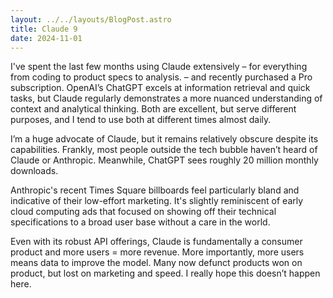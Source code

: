 ```yaml
---
layout: ../../layouts/BlogPost.astro
title: Claude 9
date: 2024-11-01
---
```


I've spent the last few months using Claude extensively – for everything from coding to product specs to analysis. – and recently purchased a Pro subscription. OpenAI’s ChatGPT excels at information retrieval and quick tasks, but Claude regularly demonstrates a more nuanced understanding of context and analytical thinking. Both are excellent, but serve different purposes, and I tend to use both at different times almost daily.

I’m a huge advocate of Claude, but it remains relatively obscure despite its capabilities. Frankly, most people outside the tech bubble haven’t heard of Claude or Anthropic. Meanwhile, ChatGPT sees roughly 20 million monthly downloads.

Anthropic's recent Times Square billboards feel particularly bland and indicative of their low-effort marketing. It's slightly reminiscent of early cloud computing ads that focused on showing off their technical specifications to a broad user base without a care in the world.

Even with its robust API offerings, Claude is fundamentally a consumer product and more users = more revenue. More importantly, more users means data to improve the model. Many now defunct products won on product, but lost on marketing and speed. I really hope this doesn’t happen here.
